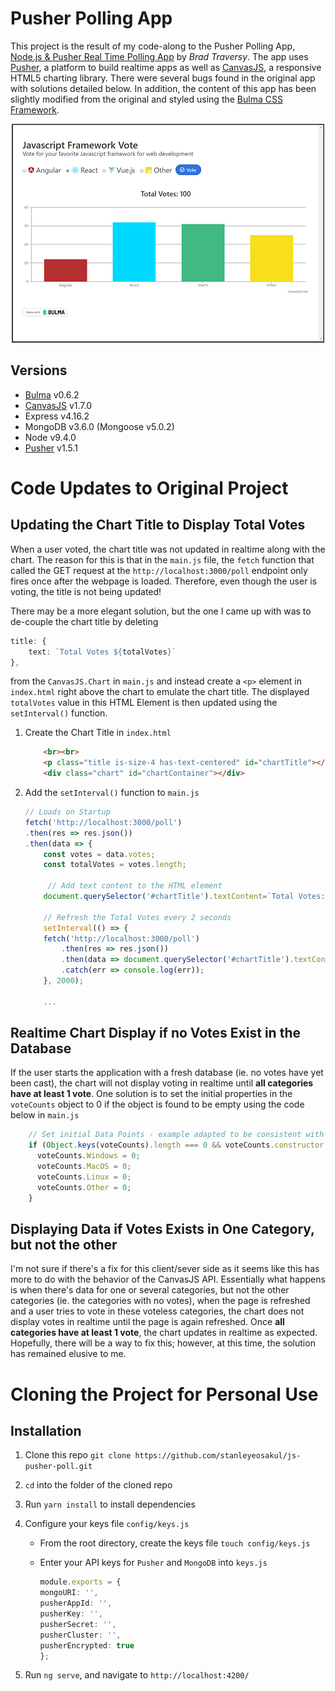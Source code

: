 # Pusher Polling App
This project is the result of my code-along to the Pusher Polling App, [Node.js & Pusher Real Time Polling App](https://www.youtube.com/watch?v=SSDED3XKz-0&t=9s) by *Brad Traversy*.  The app uses [Pusher](https://pusher.com), a platform to build realtime apps as well as [CanvasJS](https://canvasjs.com/), a responsive HTML5 charting library.  There were several bugs found in the original app with solutions detailed below.  In addition, the content of this app has been slightly modified from the original and styled using the [Bulma CSS Framework](https://bulma.io).

<p align="center">
    <img width="500" height="350" src="./public/images/homepage.png"><br>
</p>

## Versions
* [Bulma](https://bulma.io) v0.6.2
* [CanvasJS](https://canvasjs.com/) v1.7.0
* Express v4.16.2
* MongoDB v3.6.0 (Mongoose v5.0.2)
* Node v9.4.0
* [Pusher](https://pusher.com) v1.5.1

# Code Updates to Original Project
## Updating the Chart Title to Display Total Votes
When a user voted, the chart title was not updated in realtime along with the chart.  The reason for this is that in the `main.js` file, the `fetch` function that called the GET request at the `http://localhost:3000/poll` endpoint only fires once after the webpage is loaded.  Therefore, even though the user is voting, the title is not being updated!  

There may be a more elegant solution, but the one I came up with was to de-couple the chart title by deleting

```typescript
title: {
    text: `Total Votes ${totalVotes}`
},
```

from the `CanvasJS.Chart` in `main.js` and instead create a `<p>` element in `index.html` right above the chart to emulate the chart title.  The displayed `totalVotes` value in this HTML Element is then updated using the `setInterval()` function.

1. Create the Chart Title in `index.html`

    ```html
        <br><br>
        <p class="title is-size-4 has-text-centered" id="chartTitle"></p>  <!-- Bulma CSS classes used -->
        <div class="chart" id="chartContainer"></div>
    ```
    
1. Add the `setInterval()` function to `main.js`

    ```typescript
    // Loads on Startup
    fetch('http://localhost:3000/poll')
    .then(res => res.json())
    .then(data => {
        const votes = data.votes;
        const totalVotes = votes.length;

         // Add text content to the HTML element
        document.querySelector('#chartTitle').textContent=`Total Votes: ${totalVotes}`;

        // Refresh the Total Votes every 2 seconds
        setInterval(() => {
        fetch('http://localhost:3000/poll')
            .then(res => res.json())
            .then(data => document.querySelector('#chartTitle').textContent = `Total Votes: ${data.votes.length}`)
            .catch(err => console.log(err));
        }, 2000);

        ...
    ```

## Realtime Chart Display if no Votes Exist in the Database
If the user starts the application with a fresh database (ie. no votes have yet been cast), the chart will not display voting in realtime until **all categories have at least 1 vote**.  One solution is to set the initial properties in the `voteCounts` object to 0 if the object is found to be empty using the code below in `main.js`

```typescript
    // Set initial Data Points - example adapted to be consistent with Brad's original project
    if (Object.keys(voteCounts).length === 0 && voteCounts.constructor === Object) {
      voteCounts.Windows = 0;
      voteCounts.MacOS = 0;
      voteCounts.Linux = 0;
      voteCounts.Other = 0;
    }
```

## Displaying Data if Votes Exists in One Category, but not the other
I'm not sure if there's a fix for this client/sever side as it seems like this has more to do with the behavior of the CanvasJS API.  Essentially what happens is when there's data for one or several categories, but not the other categories (ie. the categories with no votes), when the page is refreshed and a user tries to vote in these voteless categories, the chart does not display votes in realtime until the page is again refreshed.  Once **all categories have at least 1 vote**, the chart updates in realtime as expected.  Hopefully, there will be a way to fix this; however, at this time, the solution has remained elusive to me.

# Cloning the Project for Personal Use
## Installation
1. Clone this repo `git clone https://github.com/stanleyeosakul/js-pusher-poll.git`
1. `cd` into the folder of the cloned repo
1. Run `yarn install` to install dependencies
1. Configure your keys file `config/keys.js`
    * From the root directory, create the keys file `touch config/keys.js`
    * Enter your API keys for `Pusher` and `MongoDB` into `keys.js`

        ```typescript
        module.exports = {
        mongoURI: '',
        pusherAppId: '',
        pusherKey: '',
        pusherSecret: '',
        pusherCluster: '',
        pusherEncrypted: true
        };
        ```

1. Run `ng serve`, and navigate to `http://localhost:4200/`
